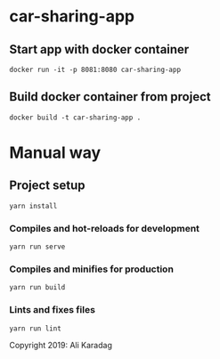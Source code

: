# car-sharing-app

## Start app with docker container

```
docker run -it -p 8081:8080 car-sharing-app
```

## Build docker container from project

```
docker build -t car-sharing-app .
```

# Manual way

## Project setup

```
yarn install
```

### Compiles and hot-reloads for development

```
yarn run serve
```

### Compiles and minifies for production

```
yarn run build
```

### Lints and fixes files

```
yarn run lint
```

Copyright 2019: Ali Karadag

